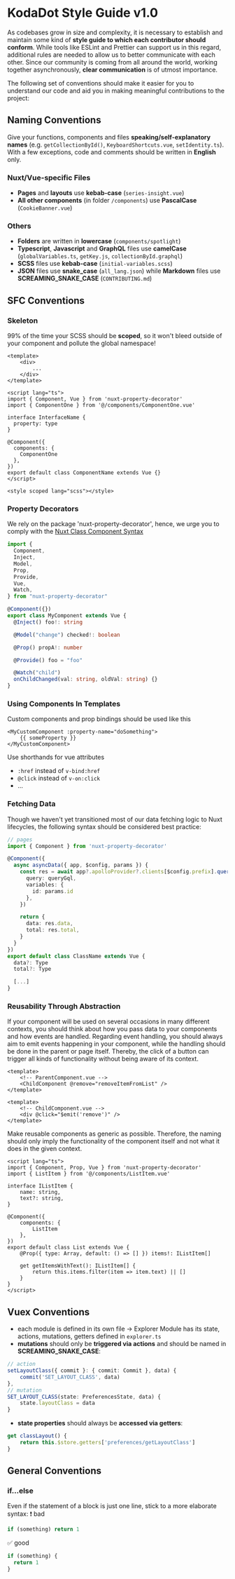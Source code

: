 # KodaDot Style Guide v1.0

As codebases grow in size and complexity, it is necessary to establish and maintain some kind of **style guide to which each contributor should conform**. While tools like ESLint and Prettier can support us in this regard, additional rules are needed to allow us to better communicate with each other. Since our community is coming from all around the world, working together asynchronously, **clear communication** is of utmost importance.

The following set of conventions should make it easier for you to understand our code and aid you in making meaningful contributions to the project:

## Naming Conventions
Give your functions, components and files **speaking/self-explanatory names** (e.g. `getCollectionById()`, `KeyboardShortcuts.vue`, `setIdentity.ts`).
With a few exceptions, code and comments should be written in **English** only.

### Nuxt/Vue-specific Files
- **Pages** and **layouts** use **kebab-case** (`series-insight.vue`)
- **All other components** (in folder `/components`) use **PascalCase** (`CookieBanner.vue`)

### Others
- **Folders** are written in **lowercase** (`components/spotlight`)
- **Typescript**, **Javascript** and **GraphQL** files use **camelCase** (`globalVariables.ts`, `getKey.js`, `collectionById.graphql`)
- **SCSS** files use **kebab-case** (`initial-variables.scss`)
- **JSON** files use **snake_case** (`all_lang.json`) while **Markdown** files use **SCREAMING_SNAKE_CASE** (`CONTRIBUTING.md`)

## SFC Conventions
### Skeleton
99% of the time your SCSS should be **scoped**, so it won't bleed outside of your component and pollute the global namespace!
```vue
<template>
    <div>
        ...
    </div>
</template>

<script lang="ts">
import { Component, Vue } from 'nuxt-property-decorator'
import { ComponentOne } from '@/components/ComponentOne.vue'

interface InterfaceName {
  property: type
}

@Component({
  components: {
    ComponentOne
  },
})
export default class ComponentName extends Vue {}
</script>

<style scoped lang="scss"></style>
```

### Property Decorators
We rely on the package 'nuxt-property-decorator', hence, we urge you to comply with the [Nuxt Class Component Syntax](https://github.com/nuxt-community/nuxt-property-decorator/)
```typescript
import {
  Component,
  Inject,
  Model,
  Prop,
  Provide,
  Vue,
  Watch,
} from "nuxt-property-decorator"

@Component({})
export class MyComponent extends Vue {
  @Inject() foo!: string

  @Model("change") checked!: boolean

  @Prop() propA!: number

  @Provide() foo = "foo"

  @Watch("child")
  onChildChanged(val: string, oldVal: string) {}
}
```


### Using Components In Templates
Custom components and prop bindings should be used like this
```vue
<MyCustomComponent :property-name="doSomething">
    {{ someProperty }}
</MyCustomComponent>
```

Use shorthands for vue attributes
- `:href` instead of `v-bind:href`
- `@click` instead of `v-on:click`
- ...


### Fetching Data
Though we haven't yet transitioned most of our data fetching logic to Nuxt lifecycles, the following syntax should be considered best practice:
```typescript
// pages
import { Component } from 'nuxt-property-decorator'

@Component({
  async asyncData({ app, $config, params }) {
    const res = await app?.apolloProvider?.clients[$config.prefix].query({
      query: queryGql,
      variables: {
        id: params.id
      },
    })

    return {
      data: res.data,
      total: res.total,
    }
  }
})
export default class ClassName extends Vue {
  data?: Type
  total?: Type

  [...]
}
```


### Reusability Through Abstraction
If your component will be used on several occasions in many different contexts, you should think about how you pass data to your components and how events are handled.
Regarding event handling, you should always aim to emit events happening in your component, while the handling should be done in the parent or page itself. Thereby, the click of a button can trigger all kinds of functionality without being aware of its context.
```vue
<template>
    <!-- ParentComponent.vue -->
    <ChildComponent @remove="removeItemFromList" />
</template>
```
```vue
<template>
    <!-- ChildComponent.vue -->
    <div @click="$emit('remove')" />
</template>
```

Make reusable components as generic as possible. Therefore, the naming should only imply the functionality of the component itself and not what it does in the given context.
```vue
<script lang="ts">
import { Component, Prop, Vue } from 'nuxt-property-decorator'
import { ListItem } from '@/components/ListItem.vue'

interface IListItem {
    name: string,
    text?: string,
}

@Component({
    components: {
        ListItem
    },
})
export default class List extends Vue {
    @Prop({ type: Array, default: () => [] }) items!: IListItem[]

    get getItemsWithText(): IListItem[] {
        return this.items.filter(item => item.text) || []
    }
}
</script>
```

## Vuex Conventions
- each module is defined in its own file -> Explorer Module has its state, actions, mutations, getters defined in `explorer.ts`
- **mutations** should only be **triggered via actions** and should be named in **SCREAMING_SNAKE_CASE**:
```typescript
// action
setLayoutClass({ commit }: { commit: Commit }, data) {
    commit('SET_LAYOUT_CLASS', data)
},
// mutation
SET_LAYOUT_CLASS(state: PreferencesState, data) {
    state.layoutClass = data
}
```
- **state properties** should always be **accessed via getters**:
```typescript
get classLayout() {
    return this.$store.getters['preferences/getLayoutClass']
}
```

## General Conventions
### if...else
Even if the statement of a block is just one line, stick to a more elaborate syntax:
❗ bad
```js
if (something) return 1
```


✅ good
```js
if (something) {
  return 1
}
```
